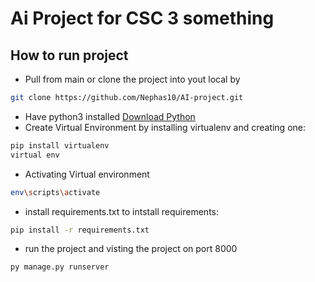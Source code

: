 # Ai Project for CSC 3 something
## How to run project
- Pull from main or clone the project into yout local by
```bash
git clone https://github.com/Nephas10/AI-project.git
```
- Have python3 installed
[Download Python](https://www.python.org/downloads/release/python-3124/)
- Create Virtual Environment by installing virtualenv and creating one:
```bash
pip install virtualenv
virtual env
```
- Activating Virtual environment
```bash
env\scripts\activate
```
- install requirements.txt to intstall requirements:
```bash
pip install -r requirements.txt
```
- run the project and visting the project on port 8000
```bash
py manage.py runserver
```

